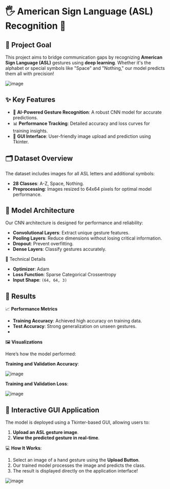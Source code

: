 # 🖐️ American Sign Language (ASL) Recognition 🌟


## 🎯 Project Goal
This project aims to bridge communication gaps by recognizing **American Sign Language (ASL)** gestures using **deep learning**. Whether it's the alphabet or special symbols like "Space" and "Nothing," our model predicts them all with precision!


![image](https://github.com/user-attachments/assets/f8be6f7e-b26a-4790-b057-345749528f7d)



## ✨ Key Features
- 🧠 **AI-Powered Gesture Recognition**: A robust CNN model for accurate predictions.
- 📊 **Performance Tracking**: Detailed accuracy and loss curves for training insights.
- 🎨 **GUI Interface**: User-friendly image upload and prediction using Tkinter.

## 🗂️ Dataset Overview
The dataset includes images for all ASL letters and additional symbols:

- **28 Classes**: A-Z, Space, Nothing.
- **Preprocessing**: Images resized to 64x64 pixels for optimal model performance.



## 🧬 Model Architecture
Our CNN architecture is designed for performance and reliability:

- **Convolutional Layers**: Extract unique gesture features.
- **Pooling Layers**: Reduce dimensions without losing critical information.
- **Dropout**: Prevent overfitting.
- **Dense Layers**: Classify gestures accurately.

🔧 Technical Details

- **Optimizer**: Adam
- **Loss Function**: Sparse Categorical Crossentropy
- **Input Shape**: `(64, 64, 3)`



## 🚀 Results

📈 **Performance Metrics**

- **Training Accuracy**: Achieved high accuracy on training data.
- **Test Accuracy**: Strong generalization on unseen gestures.
- 
🖼️ **Visualizations**

Here’s how the model performed:

**Training and Validation Accuracy**:

![image](https://github.com/user-attachments/assets/a05b6daf-43da-4094-ac4e-fcf5e9b8f152)


**Training and Validation Loss**:


![image](https://github.com/user-attachments/assets/a21ee04a-f205-4662-beaa-42adcaa197a3)


## 🎨 Interactive GUI Application
The model is deployed using a Tkinter-based GUI, allowing users to:

1. **Upload an ASL gesture image**.
2. **View the predicted gesture in real-time**.


💻 **How It Works**:
1. Select an image of a hand gesture using the **Upload Button**.
2. Our trained model processes the image and predicts the class.
3. The result is displayed directly on the application interface!


![image](https://github.com/user-attachments/assets/98ea319e-21ff-413b-a745-8c274d9eaca1)




